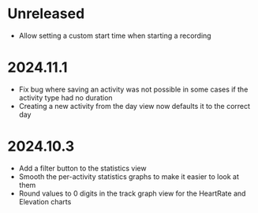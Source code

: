 # Unreleased

- Allow setting a custom start time when starting a recording

# 2024.11.1

- Fix bug where saving an activity was not possible in some cases if the activity type had no duration
- Creating a new activity from the day view now defaults it to the correct day

# 2024.10.3

- Add a filter button to the statistics view
- Smooth the per-activity statistics graphs to make it easier to look at them
- Round values to 0 digits in the track graph view for the HeartRate and Elevation charts